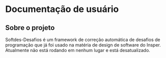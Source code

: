 # Documentação de usuário

## Sobre o projeto

Softdes-Desafios é um framework de correção automática 
de desafios de programação que já foi usado na matéria de 
design de software do Insper. 
Atualmente não está rodando em nenhum lugar e está desatualizado.